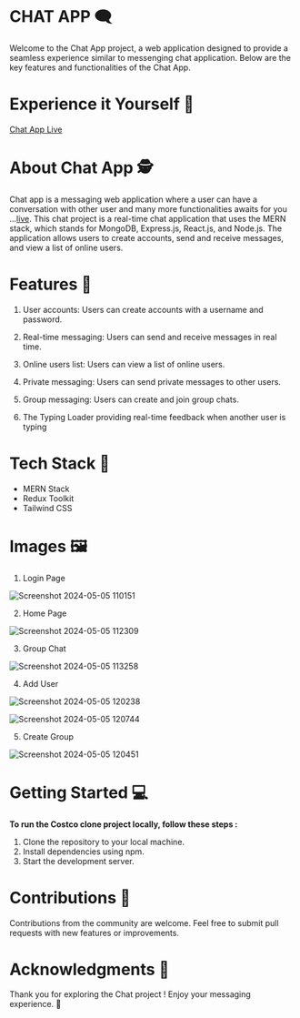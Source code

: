 # CHAT APP 🗨️

Welcome to the Chat App project, a web application designed to provide a seamless experience similar to messenging chat application. Below are the key features and functionalities of the Chat App.

# Experience it Yourself 🔗

[Chat App Live](https://arya-chat-mern.netlify.app/)

# About Chat App 🕵️

Chat app is a messaging web application where a user can have a conversation with other user and many more functionalities awaits for you ...[live](https://arya-chat-mern.netlify.app/). This chat project is a real-time chat application that uses the MERN stack, which stands for MongoDB, Express.js, React.js, and Node.js. The application allows users to create accounts, send and receive messages, and view a list of online users.

# Features 🤖

1. User accounts: Users can create accounts with a username and password.

2. Real-time messaging: Users can send and receive messages in real time.

3. Online users list: Users can view a list of online users.

4. Private messaging: Users can send private messages to other users.

5. Group messaging: Users can create and join group chats.

6. The Typing Loader providing real-time feedback when another user is typing

# Tech Stack 🎨

- MERN Stack
- Redux Toolkit
- Tailwind CSS

# Images 🖼️

1. Login Page

![Screenshot 2024-05-05 110151](https://github.com/Arya-Kishan/MERN_CHAT_CLIENT/assets/133795523/ce59dbc7-898a-47df-b155-81ee2f8ca887)

2. Home Page

![Screenshot 2024-05-05 112309](https://github.com/Arya-Kishan/MERN_CHAT_CLIENT/assets/133795523/ceaf80e4-f656-48c3-bfff-b9d4695f68ee)

3. Group Chat

![Screenshot 2024-05-05 113258](https://github.com/Arya-Kishan/MERN_CHAT_CLIENT/assets/133795523/fb3eb7c2-4210-452a-9f48-97d7077fe263)

4. Add User

![Screenshot 2024-05-05 120238](https://github.com/Arya-Kishan/MERN_CHAT_CLIENT/assets/133795523/a30a4d32-9180-46ca-8fdb-1c3da7a56b70)

![Screenshot 2024-05-05 120744](https://github.com/Arya-Kishan/MERN_CHAT_CLIENT/assets/133795523/6bc2ef14-eb2e-49d0-93dc-cdea4cbf3287)

5. Create Group

![Screenshot 2024-05-05 120451](https://github.com/Arya-Kishan/MERN_CHAT_CLIENT/assets/133795523/2029f3d9-f1f0-49cb-8c92-5b7e6bbbd644)



# Getting Started 💻

**To run the Costco clone project locally, follow these steps :**

1. Clone the repository to your local machine.
2. Install dependencies using npm.
3. Start the development server.

# Contributions 🤝

Contributions from the community are welcome. Feel free to submit pull requests with new features or improvements.

# Acknowledgments 🙏

Thank you for exploring the Chat project ! Enjoy your messaging experience. 💬